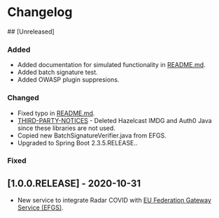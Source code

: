 # Changelog

## [Unreleased]

### Added

- Added documentation for simulated functionality in [README.md](./README.md).
- Added batch signature test.
- Added OWASP plugin suppresions.

### Changed

- Fixed typo in [README.md](./README.md).
- [THIRD-PARTY-NOTICES](./THIRD-PARTY-NOTICES) - Deleted Hazelcast IMDG and Auth0 Java since these libraries are not used.
- Copied new BatchSignatureVerifier.java from EFGS.
- Upgraded to Spring Boot 2.3.5.RELEASE..

### Fixed

## [1.0.0.RELEASE] - 2020-10-31

- New service to integrate Radar COVID with [EU Federation Gateway Service (EFGS)](https://github.com/eu-federation-gateway-service/efgs-federation-gateway).
